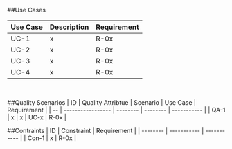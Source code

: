##Use Cases


| Use Case | Description | Requirement |
| -------- | ----------- | ----------- |
| UC-1 | x | R-0x |
| UC-2 | x | R-0x |
| UC-3 | x | R-0x |
| UC-4 | x | R-0x |
<br>

##Quality Scenarios
| ID | Quality Attribtue | Scenario | Use Case | Requirement |
| -- | ----------------- | -------- | -------- | ----------- |
| QA-1 | x | x | UC-x | R-0x | 
<br>

##Contraints
| ID | Constraint | Requirement |
| -------- | ----------- | ----------- |
| Con-1 | x | R-0x |
